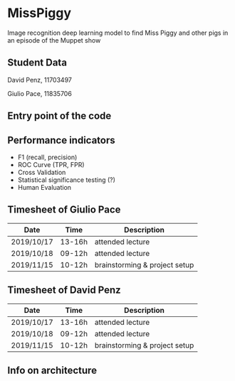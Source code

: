 # MissPiggy
Image recognition deep learning model to find Miss Piggy and other pigs in an episode of the Muppet show

## Student Data
David Penz, 11703497

Giulio Pace, 11835706

## Entry point of the code


## Performance indicators
- F1 (recall, precision)
- ROC Curve (TPR, FPR)
- Cross Validation
- Statistical significance testing (?)
- Human Evaluation


## Timesheet of Giulio Pace
| Date        | Time    | Description                     |
|-------------|---------|---------------------------------|
| 2019/10/17  | 13-16h  | attended lecture                |
| 2019/10/18  | 09-12h  | attended lecture                |
| 2019/11/15  | 10-12h  | brainstorming & project setup   |

## Timesheet of David Penz
| Date        | Time    | Description                     |
|-------------|---------|---------------------------------|
| 2019/10/17  | 13-16h  | attended lecture                |
| 2019/10/18  | 09-12h  | attended lecture                |
| 2019/11/15  | 10-12h  | brainstorming & project setup   |

## Info on architecture
